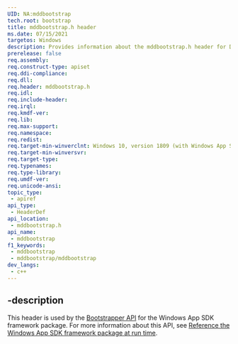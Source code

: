 ```yaml
---
UID: NA:mddbootstrap
tech.root: bootstrap
title: mddbootstrap.h header
ms.date: 07/15/2021 
targetos: Windows
description: Provides information about the mddbootstrap.h header for Dynamic Dependencies.
prerelease: false
req.assembly: 
req.construct-type: apiset
req.ddi-compliance: 
req.dll: 
req.header: mddbootstrap.h
req.idl: 
req.include-header: 
req.irql: 
req.kmdf-ver: 
req.lib: 
req.max-support: 
req.namespace: 
req.redist: 
req.target-min-winverclnt: Windows 10, version 1809 (with Windows App SDK 1.0 Preview 1 or later)
req.target-min-winversvr: 
req.target-type: 
req.typenames: 
req.type-library: 
req.umdf-ver: 
req.unicode-ansi: 
topic_type:
 - apiref
api_type:
 - HeaderDef
api_location:
 - mddbootstrap.h
api_name:
 - mddbootstrap
f1_keywords:
 - mddbootstrap
 - mddbootstrap/mddbootstrap
dev_langs:
 - c++
---
```


## -description

This header is used by the [Bootstrapper API](../_bootstrap/index.md) for the Windows App SDK framework package. For more information about this API, see [Reference the Windows App SDK framework package at run time](/windows/apps/windows-app-sdk/reference-framework-package-run-time).

